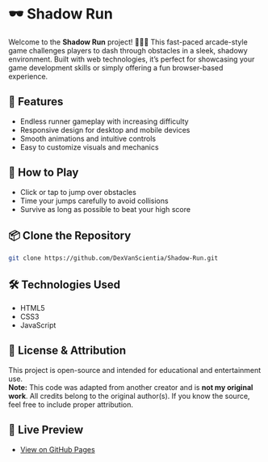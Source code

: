 # 🕶️ Shadow Run

Welcome to the **Shadow Run** project! 🏃‍♂️💨 This fast-paced arcade-style game challenges players to dash through obstacles in a sleek, shadowy environment. Built with web technologies, it’s perfect for showcasing your game development skills or simply offering a fun browser-based experience.

## 🌟 Features
- Endless runner gameplay with increasing difficulty  
- Responsive design for desktop and mobile devices  
- Smooth animations and intuitive controls  
- Easy to customize visuals and mechanics  

## 🚀 How to Play
- Click or tap to jump over obstacles  
- Time your jumps carefully to avoid collisions  
- Survive as long as possible to beat your high score  

## 📦 Clone the Repository
```bash
git clone https://github.com/DexVanScientia/Shadow-Run.git
```

## 🛠️ Technologies Used
- HTML5  
- CSS3  
- JavaScript  

## 📄 License & Attribution
This project is open-source and intended for educational and entertainment use.  
**Note:** This code was adapted from another creator and is **not my original work**. All credits belong to the original author(s). If you know the source, feel free to include proper attribution.

## 📍 Live Preview
- [View on GitHub Pages](https://dexvanscientia.github.io/Shadow-Run/)
